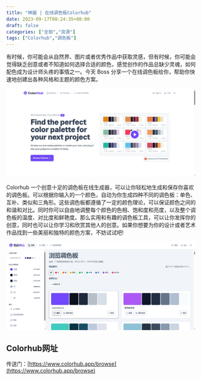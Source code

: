 ```yaml
---
title: "神器 | 在线调色板Colorhub"
date: 2023-09-17T08:24:35+08:00
draft: false
categories: ["全部","资源"]
tags: ["Colorhub","调色板"]
---
```


有时候，你可能会从自然界、图片或者优秀作品中获取灵感，但有时候，你可能会觉得缺乏创意或者不知道如何选择合适的颜色，感觉创作的作品总缺少灵魂，如何配色成为设计师头疼的事情之一。今天 Boss 分享一个在线调色板给你，帮助你快速地创建出各种风格和主题的颜色方案。

![](img/colorhub01.png)
 

Colorhub 一个创意十足的调色板在线生成器，可以让你轻松地生成和保存你喜欢的调色板。可以根据你输入的一个颜色，自动为你生成四种不同的调色板：单色、互补、类似和三角形。这些调色板都遵循了一定的颜色理论，可以保证颜色之间的和谐和对比。同时你可以自由地调整每个颜色的色相、饱和度和亮度，以及整个调色板的温度、对比度和鲜艳度。那么实用和有趣的调色板工具，可以让你发挥你的创意，同时也可以让你学习和欣赏其他人的创意。如果你想要为你的设计或者艺术作品找到一些美丽和独特的颜色方案，不妨试试吧!

![](img/colorhub02.png)
 

## Colorhub网址
传送门：[https://www.colorhub.app/browse](https://www.colorhub.app/browse)
